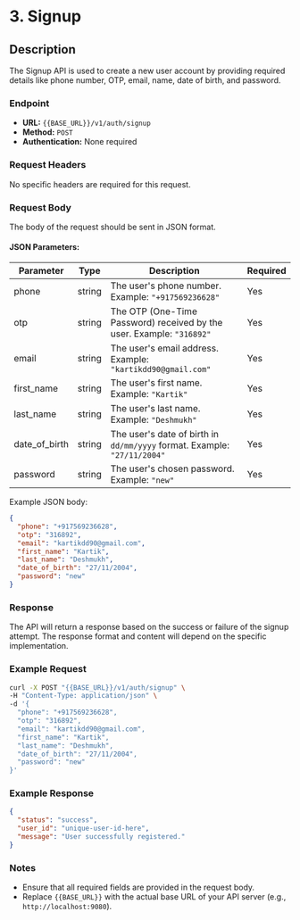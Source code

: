 # 3. Signup

## Description
The Signup API is used to create a new user account by providing required details like phone number, OTP, email, name, date of birth, and password.

### Endpoint

- **URL:** `{{BASE_URL}}/v1/auth/signup`
- **Method:** `POST`
- **Authentication:** None required

### Request Headers

No specific headers are required for this request.

### Request Body

The body of the request should be sent in JSON format.

#### JSON Parameters:

| Parameter     | Type   | Description                              | Required |
|---------------|--------|------------------------------------------|----------|
| phone         | string | The user's phone number. Example: `"+917569236628"` | Yes      |
| otp           | string | The OTP (One-Time Password) received by the user. Example: `"316892"` | Yes      |
| email         | string | The user's email address. Example: `"kartikdd90@gmail.com"` | Yes      |
| first_name    | string | The user's first name. Example: `"Kartik"` | Yes      |
| last_name     | string | The user's last name. Example: `"Deshmukh"` | Yes      |
| date_of_birth | string | The user's date of birth in `dd/mm/yyyy` format. Example: `"27/11/2004"` | Yes      |
| password      | string | The user's chosen password. Example: `"new"` | Yes      |

Example JSON body:

```json
{
  "phone": "+917569236628",
  "otp": "316892",
  "email": "kartikdd90@gmail.com",
  "first_name": "Kartik",
  "last_name": "Deshmukh",
  "date_of_birth": "27/11/2004",
  "password": "new"
}
```

### Response

The API will return a response based on the success or failure of the signup attempt. The response format and content will depend on the specific implementation.

### Example Request

```bash
curl -X POST "{{BASE_URL}}/v1/auth/signup" \
-H "Content-Type: application/json" \
-d '{
  "phone": "+917569236628",
  "otp": "316892",
  "email": "kartikdd90@gmail.com",
  "first_name": "Kartik",
  "last_name": "Deshmukh",
  "date_of_birth": "27/11/2004",
  "password": "new"
}'
```

### Example Response

```json
{
  "status": "success",
  "user_id": "unique-user-id-here",
  "message": "User successfully registered."
}
```

### Notes

- Ensure that all required fields are provided in the request body.
- Replace `{{BASE_URL}}` with the actual base URL of your API server (e.g., `http://localhost:9080`).